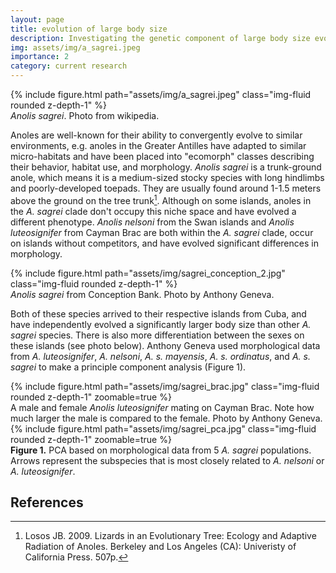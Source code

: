 ```yaml
---
layout: page
title: evolution of large body size
description: Investigating the genetic component of large body size evolution in the <em>Anolis sagrei</em> clade
img: assets/img/a_sagrei.jpeg
importance: 2
category: current research
---
```


<div class="row mt-3">
    <div class="col-sm mt-3 mt-md-0">
        {% include figure.html path="assets/img/a_sagrei.jpeg" class="img-fluid rounded z-depth-1" %}
    </div>
</div>
<div class="caption">
    <em>Anolis sagrei</em>. Photo from wikipedia.
</div>

Anoles are well-known for their ability to convergently evolve to similar environments, e.g. anoles in the Greater Antilles have adapted to similar micro-habitats and have been placed into "ecomorph" classes describing their behavior, habitat use, and morphology. 
_Anolis sagrei_ is a trunk-ground anole, which means it is a medium-sized stocky species with long hindlimbs and poorly-developed toepads. They are usually found around 1-1.5 meters above the ground on the tree trunk[^1]. Although on some islands, anoles in the _A. 
sagrei_ clade don't occupy this niche space and have evolved a different phenotype. _Anolis nelsoni_ from the Swan islands and _Anolis luteosignifer_ from Cayman Brac are both within the _A. sagrei_ clade, occur on islands without competitors, and have evolved 
significant differences in morphology.

<div class="row mt-3">
    <div class="col-sm mt-3 mt-md-0">
        {% include figure.html path="assets/img/sagrei_conception_2.jpg" class="img-fluid rounded z-depth-1" %}
    </div>
</div>
<div class="caption">
    <em>Anolis sagrei</em> from Conception Bank. Photo by Anthony Geneva.
</div>

Both of these species arrived to their respective islands from Cuba, and have independently evolved a significantly larger body size than other _A. sagrei_ species. There is also more differentiation between the sexes on these islands (see photo below). Anthony 
Geneva  used morphological data from _A. luteosignifer_, _A. nelsoni_, _A. s. mayensis_, _A. s. ordinatus_, and _A. s. sagrei_ to make a principle component analysis (Figure 1). 

<div class="row mt-3">
    <div class="col-sm mt-3 mt-md-0">
        {% include figure.html path="assets/img/sagrei_brac.jpg" class="img-fluid rounded z-depth-1" zoomable=true %}
    </div>
</div>
<div class="caption">
    A male and female <em>Anolis luteosignifer</em> mating on Cayman Brac. Note how much larger the male is compared to the female. Photo by Anthony Geneva.
</div>

<div class="row mt-3">
    <div class="col-sm mt-3 mt-md-0">
        {% include figure.html path="assets/img/sagrei_pca.jpg" class="img-fluid rounded z-depth-1" zoomable=true %}
    </div>
</div>
<div class="caption">
    <b>Figure 1.</b> PCA based on morphological data from 5 <em>A. sagrei</em> populations. Arrows represent the subspecies that is most closely related to <em>A. nelsoni</em> or <em>A. luteosignifer</em>.
</div>

## References
[^1]: Losos JB. 2009. Lizards in an Evolutionary Tree: Ecology and Adaptive Radiation of Anoles. Berkeley and Los Angeles (CA): Univeristy of California Press. 507p.
